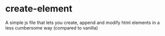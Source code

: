 # create-element
A simple js file that lets you create, append and modify html elements in a less cumbersome way (compared to vanilla)
